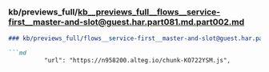 ### kb/previews_full/kb__previews_full__flows__service-first__master-and-slot@guest.har.part081.md.part002.md

```md
### kb/previews_full/flows__service-first__master-and-slot@guest.har.part081.md (part 002)

```md
          "url": "https://n958200.alteg.io/chunk-KO722YSM.js",
       
```

```

```
